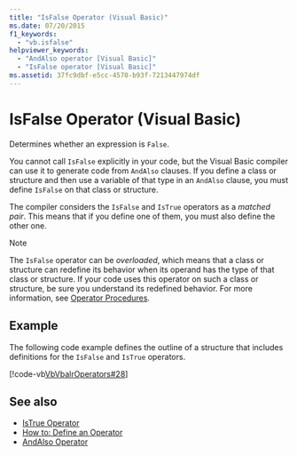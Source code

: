 ```yaml
---
title: "IsFalse Operator (Visual Basic)"
ms.date: 07/20/2015
f1_keywords: 
  - "vb.isfalse"
helpviewer_keywords: 
  - "AndAlso operator [Visual Basic]"
  - "IsFalse operator [Visual Basic]"
ms.assetid: 37fc9dbf-e5cc-4570-b93f-7213447974df
---
```

# IsFalse Operator (Visual Basic)
Determines whether an expression is `False`.  
  
 You cannot call `IsFalse` explicitly in your code, but the Visual Basic compiler can use it to generate code from `AndAlso` clauses. If you define a class or structure and then use a variable of that type in an `AndAlso` clause, you must define `IsFalse` on that class or structure.  
  
 The compiler considers the `IsFalse` and `IsTrue` operators as a *matched pair*. This means that if you define one of them, you must also define the other one.  
  
> [!NOTE]
>  The `IsFalse` operator can be *overloaded*, which means that a class or structure can redefine its behavior when its operand has the type of that class or structure. If your code uses this operator on such a class or structure, be sure you understand its redefined behavior. For more information, see [Operator Procedures](../../../visual-basic/programming-guide/language-features/procedures/operator-procedures.md).  
  
## Example  
 The following code example defines the outline of a structure that includes definitions for the `IsFalse` and `IsTrue` operators.  
  
 [!code-vb[VbVbalrOperators#28](../../../visual-basic/language-reference/operators/codesnippet/VisualBasic/isfalse-operator_1.vb)]  
  
## See also
- [IsTrue Operator](../../../visual-basic/language-reference/operators/istrue-operator.md)
- [How to: Define an Operator](../../../visual-basic/programming-guide/language-features/procedures/how-to-define-an-operator.md)
- [AndAlso Operator](../../../visual-basic/language-reference/operators/andalso-operator.md)
